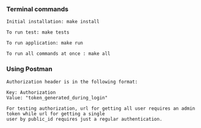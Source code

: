 
### Terminal commands

    Initial installation: make install

    To run test: make tests

    To run application: make run

    To run all commands at once : make all



### Using Postman ####

    Authorization header is in the following format:

    Key: Authorization
    Value: "token_generated_during_login"

    For testing authorization, url for getting all user requires an admin token while url for getting a single
    user by public_id requires just a regular authentication.


